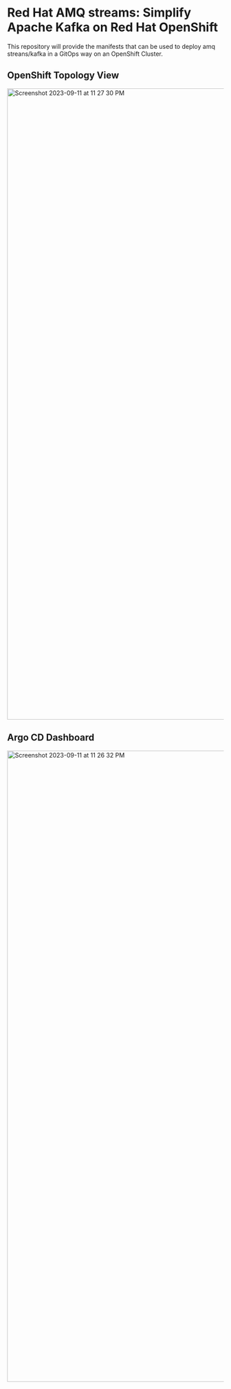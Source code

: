 # Red Hat AMQ streams: Simplify Apache Kafka on Red Hat OpenShift

This repository will provide the manifests that can be used to deploy amq streans/kafka in a GitOps way on an OpenShift Cluster.

## OpenShift Topology View

<img width="1465" alt="Screenshot 2023-09-11 at 11 27 30 PM" src="https://github.com/veniceofcode/amq-streams/assets/93591339/f243c7a3-61bc-4672-abdf-ad03008a560e">




## Argo CD Dashboard

<img width="1465" alt="Screenshot 2023-09-11 at 11 26 32 PM" src="https://github.com/veniceofcode/amq-streams/assets/93591339/fe22c753-d845-47a8-9714-577c6d3cc6f8">
